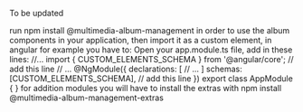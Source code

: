 To be updated

run npm install @multimedia-album-management in order to use the album components in your application, then import it as a custom element, in angular for example you have to:
    Open your app.module.ts file, add in these lines:
    //...
    import { CUSTOM_ELEMENTS_SCHEMA } from '@angular/core'; // add this line
    // ...
    @NgModule({
    declarations: [
    // ...
    ]
    schemas: [CUSTOM_ELEMENTS_SCHEMA], // add this line
    })
    export class AppModule { }
for addition modules you will have to install the extras with npm install @multimedia-album-management-extras